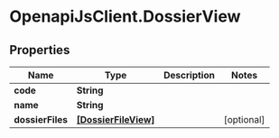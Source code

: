 # OpenapiJsClient.DossierView

## Properties

Name | Type | Description | Notes
------------ | ------------- | ------------- | -------------
**code** | **String** |  | 
**name** | **String** |  | 
**dossierFiles** | [**[DossierFileView]**](DossierFileView.md) |  | [optional] 


